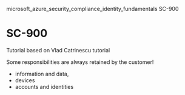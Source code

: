 microsoft_azure_security_compliance_identity_fundamentals SC-900

# SC-900
Tutorial based on Vlad Catrinescu tutorial

Some responsibilities are always retained by the customer!
* information and data,
* devices
* accounts and identities
